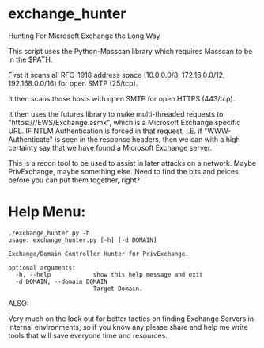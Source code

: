 # exchange_hunter
Hunting For Microsoft Exchange the Long Way

This script uses the Python-Masscan library which requires Masscan to be in the $PATH.

First it scans all RFC-1918 address space (10.0.0.0/8, 172.16.0.0/12, 192.168.0.0/16) for open SMTP (25/tcp).

It then scans those hosts with open SMTP for open HTTPS (443/tcp).

It then uses the futures library to make multi-threaded requests to "https://<FOUND-IP>/EWS/Exchange.asmx", which is a Microsoft Exchange specific URL.  IF NTLM Authentication is forced in that request, I.E. if "WWW-Authenticate" is seen in the response headers, then we can with a high certainty say that we have found a Microsoft Exchange server.

This is a recon tool to be used to assist in later attacks on a network.  Maybe PrivExchange, maybe something else.  Need to find the bits and peices before you can put them together, right?

# Help Menu:
```
./exchange_hunter.py -h
usage: exchange_hunter.py [-h] [-d DOMAIN]

Exchange/Domain Controller Hunter for PrivExchange.

optional arguments:
  -h, --help            show this help message and exit
  -d DOMAIN, --domain DOMAIN
                        Target Domain.
```

ALSO:

Very much on the look out for better tactics on finding Exchange Servers in internal environments, so if you know any please share and help me write tools that will save everyone time and resources.
